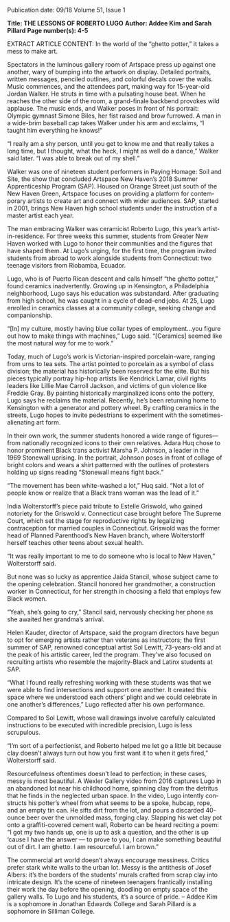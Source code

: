 Publication date: 09/18
Volume 51, Issue 1

**Title: THE LESSONS OF ROBERTO LUGO**
**Author: Addee Kim and Sarah Pillard**
**Page number(s): 4-5**

EXTRACT ARTICLE CONTENT:
In the world of the “ghetto potter,” it takes a mess to make art. 

Spectators in the luminous gallery room of Artspace press up against one another, wary of bumping into the artwork on display. Detailed portraits, written messages, penciled outlines, and colorful decals cover the walls. Music commences, and the attendees part, making way for 15-year-old Jordan Walker. He struts in time with a pulsating house beat. When he reaches the other side of the room, a grand-fi­nale backbend provokes wild applause. The music ends, and Walker poses in front of his portrait: Olympic gymnast Sim­one Biles, her fist raised and brow furrowed. A man in a wide-brim baseball cap takes Walker under his arm and exclaims, “I taught him everything he knows!” 

“I really am a shy person, until you get to know me and that really takes a long time, but I thought, what the heck, I might as well do a dance,” Walker said later. “I was able to break out of my shell.”

Walker was one of nineteen student performers in Paying Homage: Soil and Site, the show that concluded Artspace New Haven’s 2018 Summer Apprenticeship Program (SAP). Housed on Orange Street just south of the New Haven Green, Artspace focuses on providing a platform for contem­porary artists to create art and connect with wider audiences. SAP, started in 2001, brings New Haven high school students under the instruction of a master artist each year.  

The man embracing Walker was ceramicist Roberto Lugo, this year’s artist-in-residence. For three weeks this summer, students from Greater New Haven worked with Lugo to honor their communities and the figures that have shaped them. At Lugo’s urging, for the first time, the program invited students from abroad to work alongside students from Con­necticut: two teenage visitors from Riobamba, Ecuador.

Lugo, who is of Puerto Rican descent and calls himself “the ghetto potter,” found ceramics inadvertently. Growing up in Kensington, a Philadelphia neighborhood, Lugo says his education was substandard. After graduating from high school, he was caught in a cycle of dead-end jobs. At 25, Lugo enrolled in ceramics classes at a community college, seeking change and companionship.

“[In] my culture, mostly having blue collar types of employment...you figure out how to make things with machines,” Lugo said. “[Ceramics] seemed like the most natural way for me to work.”

Today, much of Lugo’s work is Victorian-inspired porce­lain-ware, ranging from urns to tea sets. The artist pointed to porcelain as a symbol of class division; the material has historically been reserved for the elite. But his pieces typi­cally portray hip-hop artists like Kendrick Lamar, civil rights leaders like Lillie Mae Carroll Jackson, and victims of gun violence like Freddie Gray. By painting historically marginal­ized icons onto the pottery, Lugo says he reclaims the mate­rial. Recently, he’s been returning home to Kensington with a generator and pottery wheel. By crafting ceramics in the streets, Lugo hopes to invite pedestrians to experiment with the sometimes-alienating art form. 

In their own work, the summer students honored a wide range of figures––from nationally recognized icons to their own relatives. Adara Huq chose to honor prominent Black trans activist Marsha P. Johnson, a leader in the 1969 Stone­wall uprising. In the portrait, Johnson poses in front of col­lage of bright colors and wears a shirt patterned with the out­lines of protesters holding up signs reading “Stonewall means fight back.” 

“The movement has been white-washed a lot,” Huq said. “Not a lot of people know or realize that a Black trans woman was the lead of it.” 

India Wolterstorff’s piece paid tribute to Estelle Griswold, who gained notoriety for the Griswold v. Connecticut case brought before The Supreme Court, which set the stage for reproductive rights by legalizing contraception for married couples in Connecticut. Griswold was the former head of Planned Parenthood’s New Haven branch, where Wolter­storff herself teaches other teens about sexual health. 

“It was really important to me to do someone who is local to New Haven,” Wolterstorff said. 

But none was so lucky as apprentice Jaida Stancil, whose subject came to the opening celebration. Stancil honored her grandmother, a construction worker in Connecticut, for her strength in choosing a field that employs few Black women. 

“Yeah, she’s going to cry,” Stancil said, nervously checking her phone as she awaited her grandma’s arrival.

Helen Kauder, director of Artspace, said the program directors have begun to opt for emerging artists rather than veterans as instructors; the first summer of SAP, renowned conceptual artist Sol Lewitt, 73-years-old and at the peak of his artistic career, led the program. They’ve also focused on recruiting artists who resemble the majority-Black and Latinx students at SAP.

“What I found really refreshing working with these stu­dents was that we were able to find intersections and support one another. It created this space where we understood each others’ plight and we could celebrate in one another’s differ­ences,” Lugo reflected after his own performance. 

Compared to Sol Lewitt, whose wall drawings involve carefully calculated instructions to be executed with incredi­ble precision, Lugo is less scrupulous. 

“I’m sort of a perfectionist, and Roberto helped me let go a little bit because clay doesn’t always turn out how you first want it to when it gets fired,” Wolterstorff said.

Resourcefulness oftentimes doesn’t lead to perfection; in these cases, messy is most beautiful. A Wexler Gallery video from 2016 captures Lugo in an abandoned lot near his child­hood home, spinning clay from the detritus that he finds in the neglected urban space. In the video, Lugo intently con­structs his potter’s wheel from what seems to be a spoke, hub­cap, rope, and an empty tin can. He sifts dirt from the lot, and pours a discarded 40-ounce beer over the unmolded mass, forging clay. Slapping his wet clay pot onto a graffiti-covered cement wall, Roberto can be heard reciting a poem: “I got my two hands up, one is up to ask a question, and the other is up ‘cause I have the answer –– to prove to you, I can make something beautiful out of dirt. I am ghetto. I am resourceful. I am brown.”

The commercial art world doesn’t always encourage mess­iness. Critics prefer stark white walls to the urban lot. Messy is the antithesis of Josef Albers: it’s the borders of the students’ murals crafted from scrap clay into intricate design. It’s the scene of nineteen teenagers frantically installing their work the day before the opening, doodling on empty space of the gallery walls. To Lugo and his students, it’s a source of pride.
– Addee Kim is a sophomore in Jonathan Edwards College and Sarah Pillard is a sophomore in Silliman College.


<br>